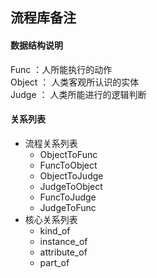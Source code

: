 ﻿## 流程库备注

#### 数据结构说明

Func ：人所能执行的动作  
Object ： 人类客观所认识的实体  
Judge ： 人类所能进行的逻辑判断

#### 关系列表

- 流程关系列表
  - ObjectToFunc
  - FuncToObject
  - ObjectToJudge
  - JudgeToObject
  - FuncToJudge
  - JudgeToFunc
- 核心关系列表
  - kind_of
  - instance_of
  - attribute_of
  - part_of

